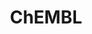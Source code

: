 ---
bigquery: https://console.cloud.google.com/bigquery?p=patents-public-data&d=ebi_chembl&page=dataset
citation: '"The ChEMBL database in 2017." Anna Gaulton, Anne Hersey, Michał Nowotka,
  A Patrícia Bento, Jon Chambers, David Mendez, Prudence Mutowo, Francis Atkinson,
  Louisa J Bellis, Elena Cibrián-Uhalte, Mark Davies, Nathan Dedman, Anneli Karlsson,
  María Paula Magariños, John P Overington, George Papadatos, Ines Smit, Andrew R
  Leach Nucleic acids Research (2017) 45 (Database Issue), D945-D954'
contributors: European Bioinformatics Institute
cost: None
description: ChEMBL Data is a manually curated database of small molecules used in
  drug discovery, including information about existing patented drugs.
documentation: 'schema: https://www.ebi.ac.uk/chembl/db_schema


  '
last_edit: 04/07/2022, 08:31:01
location: https://console.cloud.google.com/marketplace/product/google_patents_public_datasets/chembl
maintained_by: EMBL-EBI, an outstation of European Molecular Biology Laboratory
related_publications: '

  ChEMBL: towards direct deposition of bioassay data.


  Mendez D, Gaulton A, Bento AP, Chambers J, De Veij M, Félix E, Magariños MP, Mosquera
  JF, Mutowo P, Nowotka M, Gordillo-Marañón M, Hunter F, Junco L, Mugumbate G, Rodriguez-Lopez
  M, Atkinson F, Bosc N, Radoux CJ, Segura-Cabrera A, Hersey A, Leach AR.


  — Nucleic Acids Res. 2019; 47(D1):D930-D940. doi: 10.1093/nar/gky1075

  '
schema_fields:
- bao_format
- dosage_form
- trade_name
- canonical_smiles
- annotation
- ddd_id
- frac_code
- patent_expire_date
- mesh_id
- action_type
- product_id
- cell_id
- tax_id
- ap_id
- natural_product
- research_stem
- efo_term
- irac_class_id
- relationship_desc
- route
- hrac_code
- acd_logp
- compound_name
- molecular_species
- mutation
- level5
- target_desc
- source
- approval_date
- prod_pat_id
- domain_description
- cx_logd
- helm_notation
- co_stem_id
- chebi_par_id
- molecular_mechanism
- tid_fixed
- species_group_flag
- cell_description
- src_compound_id
- patent_use_code
- mol_frac_id
- title
- doc_type
- chirality
- level3_description
- domain_id
- dosed_ingredient
- accession
- met_conversion
- protein_class_desc
- published_units
- oral
- full_mwt
- psa
- comp_class_id
- normal_range_min
- assay_organism
- molsyn_id
- drug_record_id
- standard_value
- cell_source_tissue
- patent_no
- chembl_id
- synonyms
- cell_source_organism
- l5
- max_phase_for_ind
- previous_company
- cell_name
- standard_upper_value
- drug_substance_flag
- parent_id
- set_name
- compd_id
- usan_year
- le
- assay_strain
- src_description
- ro3_pass
- authors
- usan_stem_id
- full_molformula
- l6
- site_residues
- l7
- mw_monoisotopic
- cl_lincs_id
- binding_site_comment
- component_type
- mol_hrac_id
- ddd_value
- relationship
- atc_code
- warning_class
- mc_target_name
- hrac_class_id
- enzyme_tid
- availability_type
- cx_most_bpka
- domain_name
- comments
- num_alerts
- stem
- journal
- abstract
- strength
- topical
- entity_type
- clo_id
- who_name
- publication_number
- molregno
- parameter_value
- sequence
- assay_category
- assay_param_id
- level2_description
- alert_set_id
- site_name
- level4
- cx_logp
- class_type
- variant_id
- go_id
- num_ro5_violations
- black_box_warning
- last_active
- molfile
- irac_code
- uo_units
- parent_type
- country
- protclasssyn_id
- met_comment
- name
- ddd_comment
- pathway_id
- confidence
- assay_type
- priority
- relationship_type
- ddd_admr
- component_id
- max_phase
- version
- structure_type
- bao_id
- efo_id
- drug_product_flag
- parenteral
- indref_id
- active_ingredient
- ref_type
- job_id
- class_level
- entity_id
- mw_freebase
- usan_substem
- metabolite_record_id
- standard_units
- hbd
- targrel_id
- pref_name
- src_short_name
- warning_year
- rtb
- mec_id
- domain_type
- acd_most_bpka
- polymer_flag
- curation_comment
- patent_id
- subgroup
- standard_inchi_key
- rgid
- enzyme_name
- aidx
- delist_flag
- l4
- log_id
- last_page
- mesh_heading
- organism
- potential_duplicate
- smarts
- caloha_id
- alert_name
- component_synonym
- oc_id
- aspect
- warnref_id
- indication_class
- doi
- value
- result_flag
- l2
- creation_date
- metref_id
- direct_interaction
- parameter_type
- acd_logd
- cell_ontology_id
- published_type
- short_name
- assay_tax_id
- tbl
- activity_id
- normal_range_max
- targcomp_id
- biocomp_id
- mol_atc_id
- assay_tissue
- prodrug
- downgraded
- source_domain_id
- res_stem_id
- assay_id
- sequence_md5sum
- innovator_company
- target_mapping
- warning_description
- disease_efficacy
- cx_most_apka
- stem_class
- assay_desc
- level4_description
- aromatic_rings
- warning_country
- related_tid
- description
- mechanism_of_action
- mechanism_comment
- parent_go_id
- updated_on
- mc_target_accession
- ingredient
- standard_inchi
- formulation_id
- bao_endpoint
- comp_go_id
- src_id
- db_source
- cpd_str_alert_id
- compound_key
- stat
- hba_lipinski
- lle
- published_value
- smid
- pubmed_id
- isoform
- assay_class_id
- volume
- db_version
- first_approval
- heavy_atoms
- src_assay_id
- qudt_units
- standard_text_value
- warning_type
- bei
- standard_relation
- curated_by
- alert_id
- standard_type
- level2
- sitecomp_id
- confidence_score
- mecref_id
- protein_class_id
- cidx
- company
- ref_url
- usan_stem
- submission_date
- withdrawn_country
- ddd_units
- published_relation
- units
- protein_class_synonym
- l8
- mol_irac_id
- text_value
- sei
- uberon_id
- activity_comment
- withdrawn_year
- relation
- start_position
- doc_id
- syn_type
- actsm_id
- assay_subcellular_fraction
- updated_by
- record_id
- idx
- withdrawn_class
- mc_organism
- applicant_full_name
- definition
- ref_id
- active_molregno
- ridx
- year
- ad_type
- hbd_lipinski
- assay_cell_type
- l1
- warning_id
- withdrawn_flag
- level3
- frac_class_id
- first_page
- toid
- status
- pchembl_value
- pathway_key
- cellosaurus_id
- major_class
- acd_most_apka
- predbind_id
- tid
- level1_description
- label
- bto_id
- orig_description
- substrate_record_id
- type
- homologue
- activity_count
- level1
- end_position
- mc_target_type
- hba
- parent_molregno
- issue
- cell_source_tax_id
- drugind_id
- assay_test_type
- tissue_id
- path
- first_in_class
- site_id
- prediction_method
- withdrawn_reason
- compsyn_id
- ass_cls_map_id
- upper_value
- std_act_id
- standard_flag
- met_id
- data_validity_comment
- target_type
- num_lipinski_ro5_violations
- therapeutic_flag
- qed_weighted
- molecule_type
- selectivity_comment
- l3
- mc_tax_id
- nda_type
- inorganic_flag
- as_id
- alogp
- who_extra
- usan_stem_definition
- assay_source
shortname: chembl
tags:
- biotechnology
- health
- chemical
- bioinformatics
- medical
terms_of_use: CC BY-SA 3.0
title: ChEMBL
uuid: e232a192-965c-4ec9-904c-155b6dfe56c5
---